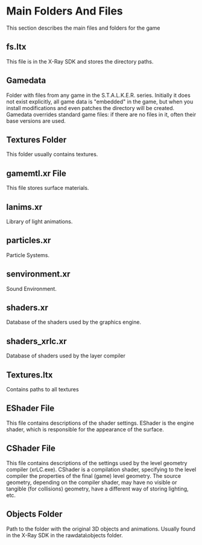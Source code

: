 # Main Folders And Files

This section describes the main files and folders for the game

## fs.ltx

This file is in the X-Ray SDK and stores the directory paths.

## Gamedata

Folder with files from any game in the S.T.A.L.K.E.R. series. Initially it does not exist explicitly, all game data is "embedded" in the game, but when you install modifications and even patches the directory will be created. Gamedata overrides standard game files: if there are no files in it, often their base versions are used.

## Textures Folder

This folder usually contains textures.

## gamemtl.xr File

This file stores surface materials.

## lanims.xr

Library of light animations.

## particles.xr

Particle Systems.

## senvironment.xr

Sound Environment.

## shaders.xr

Database of the shaders used by the graphics engine.

## shaders_xrlc.xr

Database of shaders used by the layer compiler

## Textures.ltx

Contains paths to all textures

## EShader File

This file contains descriptions of the shader settings. EShader is the engine shader, which is responsible for the appearance of the surface.

## CShader File

This file contains descriptions of the settings used by the level geometry compiler (xrLC.exe). CShader is a compilation shader, specifying to the level compiler the properties of the final (game) level geometry. The source geometry, depending on the compiler shader, may have no visible or tangible (for collisions) geometry, have a different way of storing lighting, etc.

## Objects Folder

Path to the folder with the original 3D objects and animations. Usually found in the X-Ray SDK in the rawdata\objects folder.